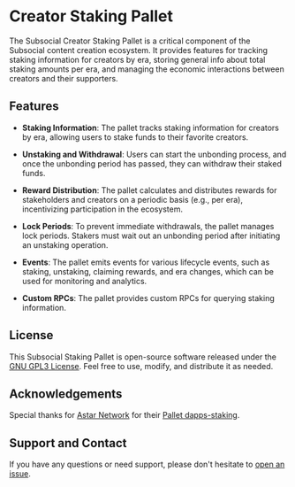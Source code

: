 # Creator Staking Pallet

The Subsocial Creator Staking Pallet is a critical component of the Subsocial content creation ecosystem. It provides features for tracking staking information for creators by era, storing general info about total staking amounts per era, and managing the economic interactions between creators and their supporters.

## Features

- **Staking Information**: The pallet tracks staking information for creators by era, allowing users to stake funds to their favorite creators.

- **Unstaking and Withdrawal**: Users can start the unbonding process, and once the unbonding period has passed, they can withdraw their staked funds.

- **Reward Distribution**: The pallet calculates and distributes rewards for stakeholders and creators on a periodic basis (e.g., per era), incentivizing participation in the ecosystem.

- **Lock Periods**: To prevent immediate withdrawals, the pallet manages lock periods. Stakers must wait out an unbonding period after initiating an unstaking operation.

- **Events**: The pallet emits events for various lifecycle events, such as staking, unstaking, claiming rewards, and era changes, which can be used for monitoring and analytics.

- **Custom RPCs**: The pallet provides custom RPCs for querying staking information.

## License

This Subsocial Staking Pallet is open-source software released under the [GNU GPL3 License](LICENSE). Feel free to use, modify, and distribute it as needed.

## Acknowledgements

Special thanks for [Astar Network](https://github.com/AstarNetwork) for their [Pallet dapps-staking](https://github.com/AstarNetwork/astar-frame/tree/polkadot-v0.9.39/frame/dapps-staking).

## Support and Contact

If you have any questions or need support, please don't hesitate to [open an issue](https://github.com/dappforce/subsocial-parachain/issues).
